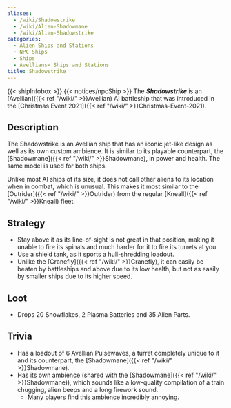 ```yaml
---
aliases:
  - /wiki/Shadowstrike
  - /wiki/Alien-Shadowmane
  - /wiki/Alien-Shadowstrike
categories:
  - Alien Ships and Stations
  - NPC Ships
  - Ships
  - Avellians= Ships and Stations
title: Shadowstrike
---
```


{{< shipInfobox >}} {{< notices/npcShip >}} The **_Shadowstrike_** is an [Avellian]({{< ref "/wiki/" >}}Avellian) AI battleship that was introduced in the [Christmas Event 2021]({{< ref "/wiki/" >}}Christmas-Event-2021).

## Description

The Shadowstrike is an Avellian ship that has an iconic jet-like design as well as its own custom ambience. It is similar to its playable counterpart, the [Shadowmane]({{< ref "/wiki/" >}}Shadowmane), in power and health. The same model is used for both ships.

Unlike most AI ships of its size, it does not call other aliens to its location when in combat, which is unusual. This makes it most similar to the [Outrider]({{< ref "/wiki/" >}}Outrider) from the regular [Kneall]({{< ref "/wiki/" >}}Kneall) fleet.

## Strategy

- Stay above it as its line-of-sight is not great in that position, making it unable to fire its spinals and much harder for it to fire its turrets at you.
- Use a shield tank, as it sports a hull-shredding loadout.
- Unlike the [Cranefly]({{< ref "/wiki/" >}}Cranefly), it can easily be beaten by battleships and above due to its low health, but not as easily by smaller ships due to its higher speed.

## Loot

- Drops 20 Snowflakes, 2 Plasma Batteries and 35 Alien Parts.

## Trivia

- Has a loadout of 6 Avellian Pulsewaves, a turret completely unique to it and its counterpart, the [Shadowmane]({{< ref "/wiki/" >}}Shadowmane).
- Has its own ambience (shared with the [Shadowmane]({{< ref "/wiki/" >}}Shadowmane)), which sounds like a low-quality compilation of a train chugging, alien beeps and a long firework sound.
  - Many players find this ambience incredibly annoying.
